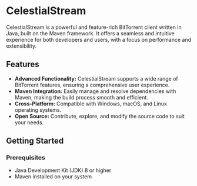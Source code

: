 # CelestialStream

CelestialStream is a powerful and feature-rich BitTorrent client written in Java, built on the Maven framework. It offers a seamless and intuitive experience for both developers and users, with a focus on performance and extensibility.

## Features

- **Advanced Functionality:** CelestialStream supports a wide range of BitTorrent features, ensuring a comprehensive user experience.
- **Maven Integration:** Easily manage and resolve dependencies with Maven, making the build process smooth and efficient.
- **Cross-Platform:** Compatible with Windows, macOS, and Linux operating systems.
- **Open Source:** Contribute, explore, and modify the source code to suit your needs.

## Getting Started

### Prerequisites

- Java Development Kit (JDK) 8 or higher
- Maven installed on your system

